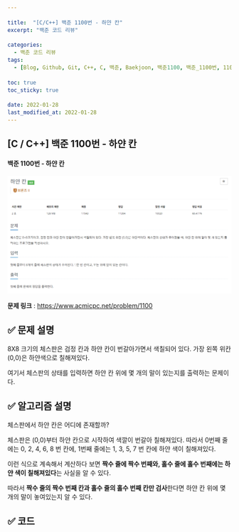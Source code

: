 ```yaml
---

title:  "[C/C++] 백준 1100번 - 하얀 칸"
excerpt: "백준 코드 리뷰"

categories:
  - 백준 코드 리뷰
tags:
  - [Blog, Github, Git, C++, C, 백준, Baekjoon, 백준1100, 백준_1100번, 1100번, c++_1100, 1100_c++]

toc: true
toc_sticky: true

date: 2022-01-28
last_modified_at: 2022-01-28
---
```


## [C / C++] 백준 1100번 - 하얀 칸

#### 백준 1100번 - 하얀 칸

![1100](../images/2022-01-28-1100-posting/1100.PNG)



**문제 링크** : <https://www.acmicpc.net/problem/1100>



## ✅ 문제 설명

8X8 크기의 체스판은 검정 칸과 하얀 칸이 번갈아가면서 색칠되어 있다. 가장 왼쪽 위칸 (0,0)은 하얀색으로 칠해져있다.

여기서 체스판의 상태를 입력하면 하얀 칸 위에 몇 개의 말이 있는지를 출력하는 문제이다.



## ✅ 알고리즘 설명

체스판에서 하얀 칸은 어디에 존재할까?

체스판은 (0,0)부터 하얀 칸으로 시작하여 색깔이 번갈아 칠해져있다. 따라서 0번째 줄에는 0, 2, 4, 6, 8 번 칸에, 1번째 줄에는 1, 3, 5, 7 번 칸에 하얀 색이 칠해져있다. 

이런 식으로 계속해서 계산하다 보면 **짝수 줄에 짝수 번째와, 홀수 줄에 홀수 번째에는 하얀 색이 칠해져있다**는 사실을 알 수 있다. 

따라서 **짝수 줄의 짝수 번째 칸과 홀수 줄의 홀수 번째 칸만 검사**한다면 하얀 칸 위에 몇 개의 말이 놓여있는지 알 수 있다.



## ✅ 코드

<script src="https://gist.github.com/2hyunjinn/c7217847a55dc9922e28bfbb967a5593.js"></script>
